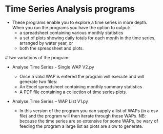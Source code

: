 # Time Series Analysis programs
-	These programs enable you to explore a time series in more depth. When you run the programs you have the option to output:
	-	a spreadsheet containing various monthly statistics
	-	a set of plots showing daily totals for each month in the time series, arranged by water year, or
	-	both the spreadsheet and plots.

#Two variations of the program:

-	Analyse Time Series - Single WAP V2.py
	-	Once a valid WAP is entered the program will execute and will generate two files:
	-	An Excel spreadsheet containing monthly summary statistics
	-	A PDF file containing a collection of time series plots.

-	Analyse Time Series – WAP List V1.py
	-	In this version of the program you can supply a list of WAPs (in a csv file) and the program will then iterate through those WAPs. NB: because the time series are so extensive for some WAPs, be wary of feeding the program a large list as plots are slow to generate.

